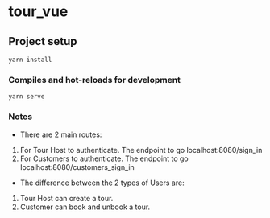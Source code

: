 # tour_vue

## Project setup

```
yarn install
```

### Compiles and hot-reloads for development

```
yarn serve
```

### Notes

- There are 2 main routes:

1. For Tour Host to authenticate. The endpoint to go localhost:8080/sign_in
2. For Customers to authenticate. The endpoint to go localhost:8080/customers_sign_in

- The difference between the 2 types of Users are:

1. Tour Host can create a tour.
2. Customer can book and unbook a tour.
